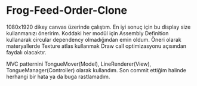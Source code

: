 # Frog-Feed-Order-Clone

1080x1920 dikey canvas üzerinde çalıştım. En iyi sonuç için bu display size kullanmanızı öneririm.
Koddaki her modül için Assembly Definition kullanarak circular dependency olmadığından emin oldum.
Öneri olarak materyallerde Texture atlas kullanmak Draw call optimizasyonu açısından faydalı olacaktır.

MVC patternini TongueMover(Model), LineRenderer(View), TongueManager(Controller) olarak kullandım.
Son commit ettiğim halinde herhangi bir hata ya da buga rastlamadım.

